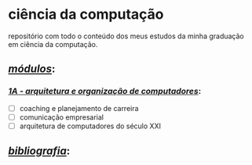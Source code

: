 # ciência da computação
repositório com todo o conteúdo dos meus estudos da minha graduação em ciência da computação.

## <ins>*módulos*</ins>:
### <ins>*1A - arquitetura e organização de computadores*</ins>:
- [ ] coaching e planejamento de carreira
- [ ] comunicação empresarial
- [ ] arquitetura de computadores do século XXI

## <ins>*bibliografia*</ins>: